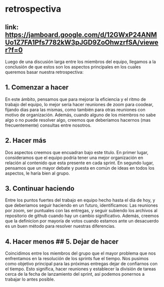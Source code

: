 # retrospectiva
## link: https://jamboard.google.com/d/12GWxP24ANMUo1Z7FA1Pfs7782kW3pJGD9ZoOhwzrfSA/viewer?f=0

Luego de una discusión larga entre los miembros del equipo, llegamos a la conclusión de que estos son los aspectos principales en los cuales queremos basar nuestra retrospectiva: 

## 1. Comenzar a hacer
En este ámbito, pensamos que para mejorar la eficiencia y el ritmo de trabajo del equipo, lo mejor sería hacer reuniones de zoom para coodear, fijando dias para las mismas, como también para otras reuniones con motivo de organización. Además, cuando alguno de los miembros no sabe algo o no puede resolver algo, creemos que deberíamos hacernos (mas frecuentemente) consultas entre nosotros.  
## 2. Hacer más
Dos aspectos creemos que encuadran bajo este titulo. En primer lugar, consideramos que el equipo podría tener una mejor organización en relación al contenido que esta presente en cada sprint. En segundo lugar, pensamos que un mayor debate y puesta en común de ideas en todos los aspectos, le haría bien al grupo. 
## 3. Continuar haciendo
Entre los puntos fuertes del trabajo en equipo hecho hasta el día de hoy, y que deberiamos seguir haciendo en un futuro, identificamos: Las reuniones por zoom, ser puntuales con las entregas, y seguir subiendo los archivos al repositorio de github cuando hay un cambio significativo. Además, creemos que la definicíon por mayoría de votos cuando estamos ante un desacuerdo es un buen método para resolver nuestras diferencias. 
## 4. Hacer menos ## 5. Dejar de hacer
Coincidimos entre los miembros del grupo que el mayor problema que nos enfrentamos en la resolución de los sprints fue el tiempo. Nos pusimos como objetivo principal para las próximas entregas dejar de confiarnos con el tiempo. Esto significa, hacer reuniones y establecer la división de tareas cerca de la fecha de lanzamiento del sprint, así podemos ponernos a trabajar lo antes posible.
